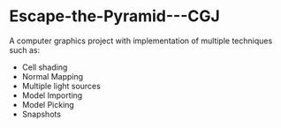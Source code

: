 # Escape-the-Pyramid---CGJ
A computer graphics project with implementation of multiple techniques such as:
  - Cell shading
  - Normal Mapping
  - Multiple light sources
  - Model Importing
  - Model Picking
  - Snapshots
